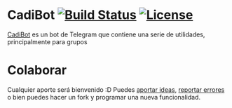 # CadiBot [![Build Status](https://travis-ci.com/Cadiducho/CadiBot.svg?branch=development)](https://travis-ci.com/Cadiducho/CadiBot) [![License](https://img.shields.io/github/license/Cadiducho/CadiBot.svg)](https://github.com/Cadiducho/CadiBot/blob/development/LICENSE.md)

[CadiBot](https://telegram.me/Cadibot?start=hola) es un bot de Telegram que contiene una serie de utilidades, principalmente para grupos

# Colaborar
Cualquier aporte será bienvenido :D
Puedes [aportar ideas](https://github.com/Cadiducho/CadiBot/issues/new?template=feature_request.md), [reportar errores](https://github.com/Cadiducho/CadiBot/issues/new?template=bug_report.md) o bien puedes hacer un fork y programar una nueva funcionalidad.
